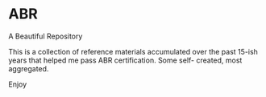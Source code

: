 # ABR
 A Beautiful Repository
 
 This is a collection of reference materials accumulated over the past 15-ish years that helped me pass ABR certification. Some self- created, most aggregated.
 
 Enjoy 
